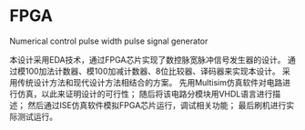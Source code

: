 # FPGA
Numerical control pulse width pulse signal generator

本设计采用EDA技术，通过FPGA芯片实现了数控脉宽脉冲信号发生器的设计。
通过模100加法计数器、模100加减计数器、8位比较器、译码器来实现本设计。
采用传统设计方法和现代设计方法相结合的方案。
先用Multisim仿真软件对电路进行仿真，以此来证明设计的可行性；
随后将该电路分模块用VHDL语言进行描述；
然后通过ISE仿真软件模拟FPGA芯片运行，调试相关功能；
最后刷机进行实际测试运行。
